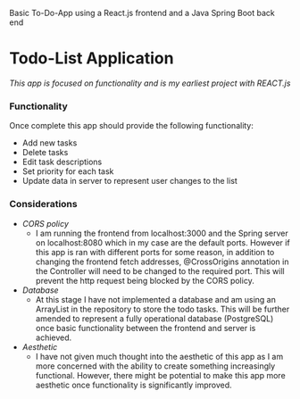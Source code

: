 Basic To-Do-App using a React.js frontend and a Java Spring Boot back end
# **Todo-List Application**

_This app is focused on functionality and is my earliest project with  REACT.js_


### **Functionality**
Once complete this app should provide the following functionality:

* Add new tasks
* Delete tasks
* Edit task descriptions
* Set priority for each task
* Update data in server to represent user changes to the list

### **Considerations**
* _CORS policy_
  - I am running the frontend from localhost:3000 and the Spring server on localhost:8080 which in my case are the default ports.
  However if this app is ran with different ports for some reason, in addition to changing the frontend fetch addresses, @CrossOrigins annotation in the Controller will need to be changed to the required port.
  This will prevent the http request being blocked by the CORS policy.
* _Database_
  - At this stage I have not implemented a database and am using an ArrayList in the repository to store the todo tasks. This will be further amended to represent a fully operational database (PostgreSQL)
  once basic functionality between the frontend and server is achieved.
* _Aesthetic_
  - I have not given much thought into the aesthetic of this app as I am more concerned with the ability to create something increasingly functional. However, there might be potential to make
  this app more aesthetic once functionality is significantly improved. 

